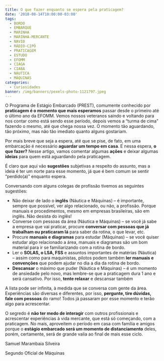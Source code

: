 ```yaml
---
title: O que fazer enquanto se espera pela praticagem?
date: '2018-08-14T10:00:00-03:00'
tags:
  - BORDO
  - EMBARQUE
  - MARINHA
  - MARINHA-MERCANTE
  - NAVIO
  - RÁDIO-CIPÓ
  - PRATICAGEM
  - ESTUDO
  - EFOMM
  - CIAGA
  - CIABA
  - NÁUTICA
  - MÁQUINAS
categories:
  - Curiosidades
banner: /img/banners/pexels-photo-1121797.jpeg
---
```

O Programa de Estágio Embarcado (PREST), comumente conhecido por **praticagem é o momento que mais esperamos** passar desde o primeiro até o último ano da EFOMM. Vemos nossos veteranos saindo e voltando para nos contar como está sendo esse período, depois vemos a “turma de cima” fazendo o mesmo, até que chega nossa vez. O momento tão aguardando, tão próximo, mas não tão imediato quanto alguns gostariam.

Por mais breve que seja a espera, até que se pise, de fato, em uma embarcação é necessário **aguardar um tempo em casa**. E nessa espera, **o que fazer?** Nesse artigo, vamos comentar algumas **ações** e deixar algumas **ideias** para quem está aguardando pela praticagem.

É claro que aqui vão **sugestões** subjetivas a respeito do assunto, mas a ideia é ter um norte para esse momento, já que é bem comum se sentir “perdido(a)” enquanto espera.

Conversando com alguns colegas de profissão tivemos as seguintes sugestões:

* Não deixar de lado o **inglês** (Náutica e Máquinas) – é importante, sempre que possível, ver algo relacionado, ou não, a profissão. Porque manuais e procedimentos, mesmo em empresas brasileiras, são em inglês. Não desista do inglês!
* Converse com pessoas da área (Náutica e Máquinas) – se você já sabe a empresa que vai praticar, procure **conversar com pessoas que já trabalham ou praticaram lá** para saber da rotina, o que levar, etc.
* Procure **manuais e diagramas** para estudar (Máquinas) – se você quiser estudar algo relacionado a área, manuais e diagramas são um bom material para ir se familiarizando com a rotina de bordo.
* Ler o **SOLAS, o LSA, FSS** e assuntos importantes de matérias (Náutica) – assim como para maquinistas, pilotos podem também **ler manuais e convenções** que podem ajudar no dia a dia da rotina de bordo.
* **Descansar** o máximo que puder (Náutica e Máquinas) – é um momento de ansiedade pelo novo, mas lembre-se que a praticagem dura 1 ano e será cansativo. Por isso, **tente relaxar** e descansar também

A lista pode ser infinita, à medida que se conversa com gente da área. Experiências são diversas e diferentes, por isso, **pergunte, tire dúvidas, fale com pessoas** do ramo! Todos já passaram por esse momento e terão algo para acrescentar.

O segredo é **não ter medo de interagir** com outros profissionais e acrescentar experiências à vida mercante, que está só começando, com a praticagem. No mais, aproveitem o período em casa com família e amigos porque o **estágio embarcado será um momento de distanciamento** deles, porém, certamente, será de grande valia ao final de mais esse ciclo.

Samuel Marambaia Silveira

Segundo Oficial de Máquinas
